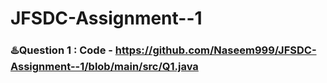 # JFSDC-Assignment--1

###  ♨️Question 1 : Code - https://github.com/Naseem999/JFSDC-Assignment--1/blob/main/src/Q1.java

